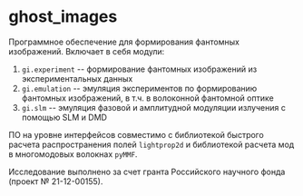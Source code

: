 # ghost_images
Программное обеспечение для формирования фантомных изображений.
Включает в себя модули:
1. `gi.experiment` -- формирование фантомных изображений из экспериментальных данных
2. `gi.emulation` -- эмуляция экспериментов по формированию фантомных изображений, в т.ч. в волоконной фантомной оптике
3. `gi.slm` -- эмуляция фазовой и амплитудной модуляции излучения с помощью SLM и DMD

ПО на уровне интерфейсов совместимо с библиотекой быстрого расчета распространения полей `lightprop2d` и библиотекой расчета мод в многомодовых волокнах `pyMMF`.

Исследование выполнено за счет гранта Российского научного фонда (проект № 21-12-00155). 
